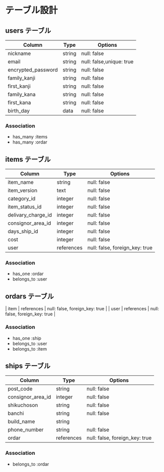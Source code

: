 # テーブル設計

## users テーブル 

| Column             | Type   | Options                  |
| ------------------ | ------ | ----------------------   |
| nickname           | string | null: false              |
| email              | string | null: false,unique: true |
| encrypted_password | string | null: false              |
| family_kanji       | string | null: false              |
| first_kanji        | string | null: false              |
| family_kana        | string | null: false              |
| first_kana         | string | null: false              |
| birth_day          | data   | null: false              |

### Association

- has_many :items
- has_many :ordar

## items テーブル

| Column             | Type       | Options                        |
| ------------------ | ---------- | ------------------------------ |
| item_name          | string     | null: false                    |
| item_version       | text       | null: false                    |
| category_id        | integer    | null: false                    |
| item_status_id     | integer    | null: false                    |
| delivary_charge_id | integer    | null: false                    |
| consignor_area_id  | integer    | null: false                    |
| days_ship_id       | integer    | null: false                    |
| cost               | integer    | null: false                    |
| user               | references | null: false, foreign_key: true |
### Association


- has_one :ordar
- belongs_to :user


## ordars テーブル
| item     | references | null: false, foreign_key: true       |
| user     | references | null: false, foreign_key: true       |



### Association

- has_one    :ship
- belongs_to :user
- belongs_to :item

## ships テーブル

| Column             | Type       | Options                             |
| ------------------ | ---------- | ----------------------------------- |
| post_code          | string     | null: false                         |
| consignor_area_id  | integer    | null: false                         |
| shikuchoson        | string     | null: false                         |
| banchi             | string     | null: false                         |
| build_name         | string     |                                     |
| phone_number       | string     | null: false                         |
| ordar              | references | null: false, foreign_key: true      |
### Association

- belongs_to :ordar
